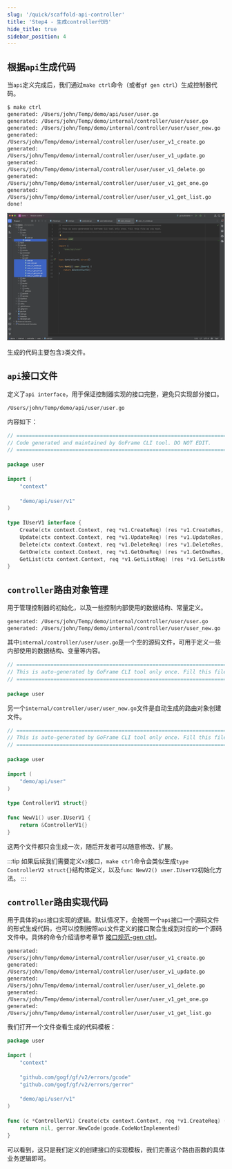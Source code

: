```yaml
---
slug: '/quick/scaffold-api-controller'
title: 'Step4 - 生成controller代码'
hide_title: true
sidebar_position: 4
---
```



## 根据`api`生成代码

当`api`定义完成后，我们通过`make ctrl`命令（或者`gf gen ctrl`）生成控制器代码。

```text
$ make ctrl
generated: /Users/john/Temp/demo/api/user/user.go
generated: /Users/john/Temp/demo/internal/controller/user/user.go
generated: /Users/john/Temp/demo/internal/controller/user/user_new.go
generated: /Users/john/Temp/demo/internal/controller/user/user_v1_create.go
generated: /Users/john/Temp/demo/internal/controller/user/user_v1_update.go
generated: /Users/john/Temp/demo/internal/controller/user/user_v1_delete.go
generated: /Users/john/Temp/demo/internal/controller/user/user_v1_get_one.go
generated: /Users/john/Temp/demo/internal/controller/user/user_v1_get_list.go
done!
```

![goframe api interface controller](QQ_1731678085194.png)

生成的代码主要包含`3`类文件。

## `api`接口文件

定义了`api interface`，用于保证控制器实现的接口完整，避免只实现部分接口。

```text
/Users/john/Temp/demo/api/user/user.go
```

内容如下：
```go title="api/user/user.go"
// =================================================================================
// Code generated and maintained by GoFrame CLI tool. DO NOT EDIT.
// =================================================================================

package user

import (
	"context"

	"demo/api/user/v1"
)

type IUserV1 interface {
	Create(ctx context.Context, req *v1.CreateReq) (res *v1.CreateRes, err error)
	Update(ctx context.Context, req *v1.UpdateReq) (res *v1.UpdateRes, err error)
	Delete(ctx context.Context, req *v1.DeleteReq) (res *v1.DeleteRes, err error)
	GetOne(ctx context.Context, req *v1.GetOneReq) (res *v1.GetOneRes, err error)
	GetList(ctx context.Context, req *v1.GetListReq) (res *v1.GetListRes, err error)
}
```

## `controller`路由对象管理

用于管理控制器的初始化，以及一些控制内部使用的数据结构、常量定义。

```text
generated: /Users/john/Temp/demo/internal/controller/user/user.go
generated: /Users/john/Temp/demo/internal/controller/user/user_new.go
```

其中`internal/controller/user/user.go`是一个空的源码文件，可用于定义一些内部使用的数据结构、变量等内容。
```go title="internal/controller/user/user.go"
// =================================================================================
// This is auto-generated by GoFrame CLI tool only once. Fill this file as you wish.
// =================================================================================

package user

```

另一个`internal/controller/user/user_new.go`文件是自动生成的路由对象创建文件。
```go title="internal/controller/user/user_new.go"
// =================================================================================
// This is auto-generated by GoFrame CLI tool only once. Fill this file as you wish.
// =================================================================================

package user

import (
	"demo/api/user"
)

type ControllerV1 struct{}

func NewV1() user.IUserV1 {
	return &ControllerV1{}
}
```
这两个文件都只会生成一次，随后开发者可以随意修改、扩展。

:::tip
如果后续我们需要定义`v2`接口，`make ctrl`命令会类似生成`type ControllerV2 struct{}`结构体定义，以及`func NewV2() user.IUserV2`初始化方法。
:::


## `controller`路由实现代码

用于具体的`api`接口实现的逻辑。默认情况下，会按照一个`api`接口一个源码文件的形式生成代码，也可以控制按照`api`文件定义的接口聚合生成到对应的一个源码文件中。具体的命令介绍请参考章节 [接口规范-gen ctrl](../../../docs/开发工具/代码生成-gen/接口规范-gen%20ctrl.md)。

```text
generated: /Users/john/Temp/demo/internal/controller/user/user_v1_create.go
generated: /Users/john/Temp/demo/internal/controller/user/user_v1_update.go
generated: /Users/john/Temp/demo/internal/controller/user/user_v1_delete.go
generated: /Users/john/Temp/demo/internal/controller/user/user_v1_get_one.go
generated: /Users/john/Temp/demo/internal/controller/user/user_v1_get_list.go
```

我们打开一个文件查看生成的代码模板：

```go title="internal/controller/user/user_v1_create.go"
package user

import (
	"context"

	"github.com/gogf/gf/v2/errors/gcode"
	"github.com/gogf/gf/v2/errors/gerror"

	"demo/api/user/v1"
)

func (c *ControllerV1) Create(ctx context.Context, req *v1.CreateReq) (res *v1.CreateRes, err error) {
	return nil, gerror.NewCode(gcode.CodeNotImplemented)
}
```
可以看到，这只是我们定义的创建接口的实现模板，我们完善这个路由函数的具体业务逻辑即可。
